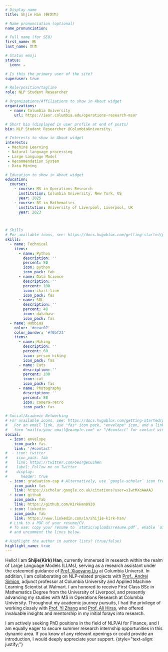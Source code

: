 ```yaml
---
# Display name
title: Shjie Han (韩世杰)

# Name pronunciation (optional)
name_pronunciation: 

# Full name (for SEO)
first_name: 韩
last_name: 世杰

# Status emoji
status:
  icon: ☕️

# Is this the primary user of the site?
superuser: true

# Role/position/tagline
role: NLP Student Researcher

# Organizations/Affiliations to show in About widget
organizations:
  - name: Columbia University
    url: https://ieor.columbia.edu/operations-research-msor

# Short bio (displayed in user profile at end of posts)
bio: NLP Student Researcher @ColumbiaUniversity.

# Interests to show in About widget
interests:
 - Machine Learning
 - Natural language processing
 - Large Language Model
 - Recommendation System
 - Data Mining

# Education to show in About widget
education:
  courses:
    - course: MS in Operations Research
      institution: Columbia University, New York, US
      year: 2025
    - course: BS in Mathematics
      institution: University of Liverpool, Liverpool, UK
      year: 2023

      

# Skills
# For available icons, see: https://docs.hugoblox.com/getting-started/page-builder/#icons
skills:
  - name: Technical
    items:
      - name: Python
        description: ''
        percent: 80
        icon: python
        icon_pack: fab
      - name: Data Science
        description: ''
        percent: 100
        icon: chart-line
        icon_pack: fas
      - name: SQL
        description: ''
        percent: 40
        icon: database
        icon_pack: fas
  - name: Hobbies
    color: '#eeac02'
    color_border: '#f0bf23'
    items:
      - name: Hiking
        description: ''
        percent: 60
        icon: person-hiking
        icon_pack: fas
      - name: Cats
        description: ''
        percent: 100
        icon: cat
        icon_pack: fas
      - name: Photography
        description: ''
        percent: 80
        icon: camera-retro
        icon_pack: fas

# Social/Academic Networking
# For available icons, see: https://docs.hugoblox.com/getting-started/page-builder/#icons
#   For an email link, use "fas" icon pack, "envelope" icon, and a link in the
#   form "mailto:your-email@example.com" or "/#contact" for contact widget.
social:
  - icon: envelope
    icon_pack: fas
    link: '/#contact'
#  - icon: twitter
#    icon_pack: fab
#    link: https://twitter.com/GeorgeCushen
#    label: Follow me on Twitter
#    display:
#      header: true
  - icon: graduation-cap # Alternatively, use `google-scholar` icon from `ai` icon pack
    icon_pack: fas
    link: https://scholar.google.co.uk/citations?user=sIwtMXoAAAAJ
  - icon: github
    icon_pack: fab
    link: https://github.com/KirkHan0920
  - icon: linkedin
    icon_pack: fab
    link: https://www.linkedin.com/in/shijie-kirk-han/
  # Link to a PDF of your resume/CV.
  # To use: copy your resume to `static/uploads/resume.pdf`, enable `ai` icons in `params.yaml`,
  # and uncomment the lines below.

# Highlight the author in author lists? (true/false)
highlight_name: true
---
```


Hello! I am <strong>Shijie(Kirk) Han</strong>, currently immersed in research within the realm of Large Language Models (LLMs), serving as a research assistant under the esteemed guidance of <a href="https://openfin.engineering.columbia.edu/people/xiao-yang-yanglet-liu" target="_blank">Prof. Xiaoyang Liu</a> at Columbia Universit. In addition, I am collaborating on NLP-related projects with <a href="https://datascience.columbia.edu/people/andrei-simion/" target="_blank">Prof.. Andrei Simion</a>, adjunct professor at Columbia University and Applied Machine Learning Scientist at Walmart. I am honored to receive First Class BSc in Mathematics Degree from the University of Liverpool, and presently advancing my studies with MS in Operations Research at Columbia University. Throughout my academic journey pursuits, I had the privilege of working closely with <a href="https://www.birmingham.ac.uk/staff/profiles/maths/zhang-yi" target="_blank">Prof. Yi Zhang</a> and <a href="https://www.engineering.columbia.edu/faculty/ali-hirsa" target="_blank">Prof. Ali Hirsa</a>, who offered invaluable insights and mentorship in my initial forays into research.

I am actively seeking PhD positions in the field of NLP/AI for Finance, and I am equally eager to secure summer research internship opportunities in this dynamic area. If you know of any relevant openings or could provide an introduction, I would deeply appreciate your support.
{style="text-align: justify;"}
